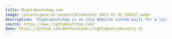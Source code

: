 ```yaml
---
title: Rightaboutshop.com
image: \assets\general-assets\Screenshot 2021-12-31 200417.webp
description: "Rightaboutshop is an 11ty Website custom built for a local carpenter."
source: https://www.rightaboutshop.com/
demo: https://github.com/BenTechCoder/rightaboutcabinetry-V2
---
```

